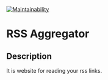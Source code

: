 [![Maintainability](https://api.codeclimate.com/v1/badges/61f7796bab4f13ec29b5/maintainability)](https://codeclimate.com/github/DanilCrazy99/fullstack-javascript-project-11/maintainability)
# RSS Aggregator
## Description
It is website for reading your rss links.